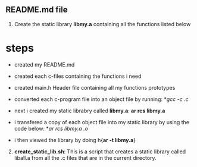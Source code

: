 ## README.md file

1. Create the static library **libmy.a** containing all the functions listed below
# steps
* created my README.md
* created each c-files containing the functions i need
* created main.h Header file containing all my functions prototypes
* converted each c-program file into an object file by running: **gcc -c *.c**
* next i created my static librabry called **libmy.a**:
		 **ar rcs libmy.a**

* i transfered a copy of each object file into my static library by using the code below:
		**ar rcs libmy.a *.o**

* i then viewed the library by doing h{**ar -t libmy.a**}


2. **create_static_lib.sh**: This is a script that creates a static library called liball.a from all the .c files that are in the current directory.
